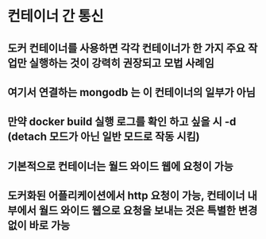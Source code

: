 # 컨테이너 간 통신
## 도커 컨테이너를 사용하면 각각 컨테이너가 한 가지 주요 작업만 실행하는 것이 강력히 권장되고 모법 사례임
## 여기서 연결하는 mongodb 는 이 컨테이너의 일부가 아님
## 만약 docker build 실행 로그를 확인 하고 싶을 시 -d (detach 모드가 아닌 일반 모드로 작동 시킴)
## 기본적으로 컨테이너는 월드 와이드 웹에 요청이 가능
## 도커화된 어플리케이션에서 http 요청이 가능, 컨테이너 내부에서 월드 와이드 웹으로 요청을 보내는 것은 특별한 변경없이 바로 가능
